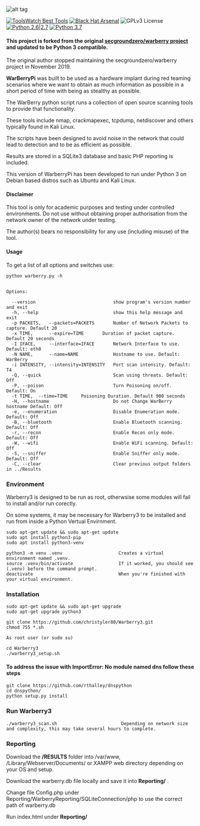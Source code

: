 ![alt tag](https://github.com/secgroundzero/warberry/blob/master/Warberry_Logo_Transparent.png)

[![ToolsWatch Best Tools](https://www.toolswatch.org/badges/toptools/2016.svg)](https://www.toolswatch.org/2017/02/2016-top-security-tools-as-voted-by-toolswatch-org-readers/)
[![Black Hat Arsenal](https://www.toolswatch.org/badges/arsenal/2016.svg)](https://www.blackhat.com/us-16/arsenal.html)
![GPLv3 License](https://img.shields.io/badge/License-GPLv3-red.svg)
[![Python 2.6|2.7](https://img.shields.io/badge/python-2.6|2.7-yellow.svg)](https://www.python.org/)
[![Python 3.7](https://user-images.githubusercontent.com/24506694/120064697-78738a80-c065-11eb-844b-00966884b20a.png)](https://www.python.org/)

#### This project is forked from the original [secgroundzero/warberry project](https://github.com/secgroundzero/warberry) and updated to be Python 3 compatible.

The original author stopped maintaining the secgroundzero/warberry project in November 2019. 
 
**WarBerryPi** was built to be used as a hardware implant during red teaming scenarios where we want to obtain as much information as possible in a short period of time with being as stealthy as possible. 

The WarBerry python script runs a collection of open source scanning tools to provide that functionality.

These tools include nmap, crackmapexec, tcpdump, netdiscover and others typically found in Kali Linux. 

The scripts have been designed to avoid noise in the network that could lead to detection and to be as efficient as possible. 

Results are stored in a SQLite3 database and basic PHP reporting is included.

This version of WarberryPi has been developed to run under Python 3 on Debian based distros such as Ubuntu and Kali Linux.


#### Disclaimer
This tool is only for academic purposes and testing under controlled environments. Do not use without obtaining proper authorisation from the network owner of the network under testing.

The author(s) bears no responsibility for any use (including misuse) of the tool.


#### Usage

To get a list of all options and switches use:

```python warberry.py -h```
```

Options:

  --version                             show program's version number and exit
  -h, --help                            show this help message and exit
  -p PACKETS,   --packets=PACKETS       Number of Network Packets to capture. Default 20
  -x TIME,      --expire=TIME		Duration of packet capture. Default 20 seconds
  -I IFACE,     --interface=IFACE       Network Interface to use. Default: eth0
  -N NAME,      --name=NAME             Hostname to use. Default: WarBerry
  -i INTENSITY, --intensity=INTENSITY   Port scan intensity. Default: T4
  -Q, --quick                           Scan using threats. Default: Off
  -P, --poison                          Turn Poisoning on/off. Default: On
  -t TIME, 	--time=TIME		Poisoning Duration. Default 900 seconds
  -H, --hostname                        Do not Change WarBerry hostname Default: Off
  -e, --enumeration                     Disable Enumeration mode. Default: Off
  -B, --bluetooth                       Enable Bluetooth scanning. Default: Off
  -r, --recon                           Enable Recon only mode. Default: Off
  -W, --wifi                            Enable WiFi scanning. Default: Off
  -S, --sniffer                         Enable Sniffer only mode. Default: Off
  -C, --clear                           Clear previous output folders in ../Results

```


### Environment

Warberry3 is designed to be run as root, otherwsise some modules will fail to install and/or run corectly.

On some systems, it may be necessary for Warberry3 to be installed and run from inside a Python Vertual Envirnment.

```
sudo apt-get update && sudo apt-get update
sudo apt install python3-pip
sudo apt install python3-venv

python3 -m venv .venv                     Creates a virtual environment named .venv.
source .venv/bin/activate                 If it worked, you should see (.venv) before the command prompt. 
deactivate                                When you're finished with your virtual environment.
```


### Installation

```
sudo apt-get update && sudo apt-get upgrade
sudo apt-get upgrade python3

git clone https://github.com/christyler80/Warberry3.git
chmod 755 *.sh

As root user (or sudo su)

cd Warberry3
./warberry3_setup.sh
```


#### To address the issue with ImportError: No module named dns follow these steps

```
git clone https://github.com/rthalley/dnspython
cd dnspython/
python setup.py install
```


### Run Warberry3 

```
./warberry3_scan.sh                        Depending on network size and complexity, this may take several hours to complete.
```


### Reporting 

Download the **/RESULTS** folder into /var/www, /Library/Webserver/Documents/  or XAMPP web directory depending on your OS and setup.

Download the warberry.db file locally and save it into **Reporting/** .

Change file Config.php under Reporting/WarberryReporting/SQLiteConnection/php to use the correct path of warberry.db

Run index.html under **Reporting/**

